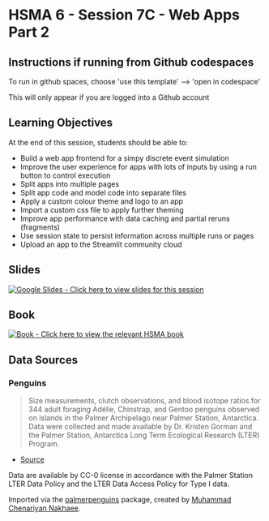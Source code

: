 # HSMA 6 - Session 7C - Web Apps Part 2

## Instructions if running from Github codespaces

To run in github spaces, choose 'use this template' --> 'open in codespace'

This will only appear if you are logged into a Github account

## Learning Objectives

At the end of this session, students should be able to:

- Build a web app frontend for a simpy discrete event simulation
- Improve the user experience for apps with lots of inputs by using a run button to control execution
- Split apps into multiple pages
- Split app code and model code into separate files
- Apply a custom colour theme and logo to an app
- Import a custom css file to apply further theming
- Improve app performance with data caching and partial reruns (fragments)
- Use session state to persist information across multiple runs or pages
- Upload an app to the Streamlit community cloud

## Slides

<a href="https://docs.google.com/presentation/d/1eDOkFTfRAR54xeci9eo7muBYV62I_-dk_8eT3d9PnfQ/edit?usp=sharing"><img src="https://img.shields.io/static/v1?label=Google+Slides&message=Click+here+to+view+the+slides+for+this+session&color=%23FBBC04&style=for-the-badge&logo=googleslides&logoColor=%23FBBC04" alt="Google Slides - Click here to view slides for this session"></a>

## Book

<a href="https://bergam0t.github.io/streamlit_book/"><img src="https://img.shields.io/static/v1?label=Book&message=Click+here+to+view+the+relevant+HSMA+book&color=%23782828&style=for-the-badge&logo=mdbook" alt="Book - Click here to view the relevant HSMA book"></a>

## Data Sources

### Penguins

> Size measurements, clutch observations, and blood isotope ratios for 344 adult foraging Adélie, Chinstrap, and Gentoo penguins observed on islands in the Palmer Archipelago near Palmer Station, Antarctica. Data were collected and made available by Dr. Kristen Gorman and the Palmer Station, Antarctica Long Term Ecological Research (LTER) Program.
- [Source](https://github.com/mcnakhaee/palmerpenguins)

Data are available by CC-0 license in accordance with the Palmer Station LTER Data Policy and the LTER Data Access Policy for Type I data.

Imported via the [palmerpenguins](https://github.com/mcnakhaee/palmerpenguins) package, created by [Muhammad Chenariyan Nakhaee](https://github.com/mcnakhaee).
